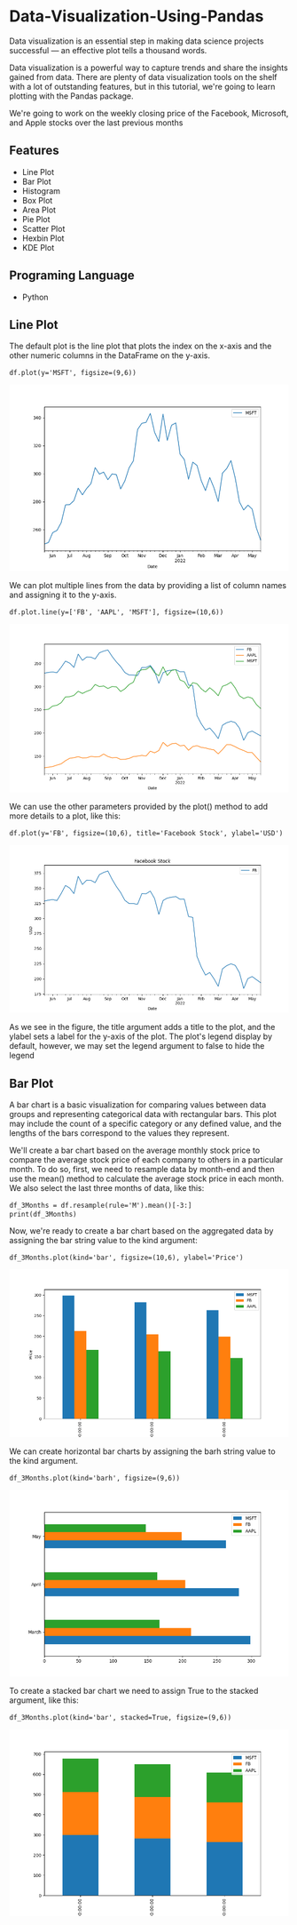 
# Data-Visualization-Using-Pandas 

Data visualization is an essential step in making data science projects successful — an effective plot tells a thousand words. 

Data visualization is a powerful way to capture trends and share the insights gained from data. There are plenty of data visualization tools on the shelf with a lot of outstanding features, but in this tutorial, we're going to learn plotting with the Pandas package.

We're going to work on the weekly closing price of the Facebook, Microsoft, and Apple stocks over the last previous months


## Features

- Line Plot
- Bar Plot
- Histogram
- Box Plot
- Area Plot
- Pie Plot
- Scatter Plot
- Hexbin Plot
- KDE Plot

## Programing Language
- Python
## Line Plot

The default plot is the line plot that plots the index on the x-axis and the other numeric columns in the DataFrame on the y-axis.

```
df.plot(y='MSFT', figsize=(9,6))
```

![Line Plot](https://github.com/SulemanMughal/Data-Visualization-Using-Pandas/blob/main/name.png)


We can plot multiple lines from the data by providing a list of column names and assigning it to the y-axis.

```
df.plot.line(y=['FB', 'AAPL', 'MSFT'], figsize=(10,6))
```

![Line Plot Multiple Plots](https://github.com/SulemanMughal/Data-Visualization-Using-Pandas/blob/main/name-1.png)

We can use the other parameters provided by the plot() method to add more details to a plot, like this:

```
df.plot(y='FB', figsize=(10,6), title='Facebook Stock', ylabel='USD')
```

![Line Plot Details](https://github.com/SulemanMughal/Data-Visualization-Using-Pandas/blob/main/name-2.png)

As we see in the figure, the title argument adds a title to the plot, and the ylabel sets a label for the y-axis of the plot. The plot's legend display by default, however, we may set the legend argument to false to hide the legend
## Bar Plot

A bar chart is a basic visualization for comparing values between data groups and representing categorical data with rectangular bars. This plot may include the count of a specific category or any defined value, and the lengths of the bars correspond to the values they represent.


We'll create a bar chart based on the average monthly stock price to compare the average stock price of each company to others in a particular month. To do so, first, we need to resample data by month-end and then use the mean() method to calculate the average stock price in each month. We also select the last three months of data, like this:

```
df_3Months = df.resample(rule='M').mean()[-3:]
print(df_3Months)
```

Now, we're ready to create a bar chart based on the aggregated data by assigning the bar string value to the kind argument:

```
df_3Months.plot(kind='bar', figsize=(10,6), ylabel='Price')
```

![Bar Plot](https://github.com/SulemanMughal/Data-Visualization-Using-Pandas/blob/main/name-3.png)

We can create horizontal bar charts by assigning the barh string value to the kind argument.

```
df_3Months.plot(kind='barh', figsize=(9,6))
```

![Bar Plot](https://github.com/SulemanMughal/Data-Visualization-Using-Pandas/blob/main/name-20.png)

To create a stacked bar chart we need to assign True to the stacked argument, like this:

```
df_3Months.plot(kind='bar', stacked=True, figsize=(9,6))
```

![Bar Plot](https://github.com/SulemanMughal/Data-Visualization-Using-Pandas/blob/main/name-4.png)

